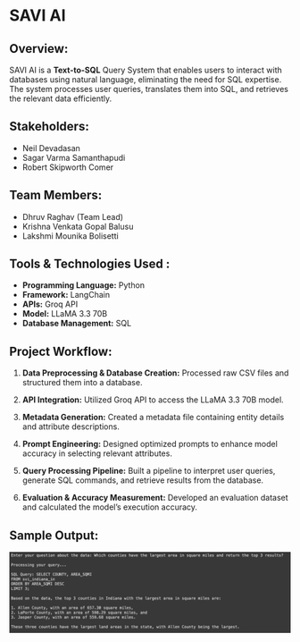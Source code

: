 
# SAVI AI

## Overview:
SAVI AI is a **Text-to-SQL** Query System that enables users to interact with databases using natural language, eliminating the need for SQL expertise. The system processes user queries, translates them into SQL, and retrieves the relevant data efficiently.

## Stakeholders:
- Neil Devadasan
- Sagar Varma Samanthapudi
- Robert Skipworth Comer
## Team Members:
-  Dhruv Raghav (Team Lead)
- Krishna Venkata Gopal Balusu
- Lakshmi Mounika Bolisetti

## Tools & Technologies Used :
- **Programming Language:** Python
- **Framework:** LangChain
- **APIs:** Groq API
- **Model:** LLaMA 3.3 70B
- **Database Management:** SQL

## Project Workflow: 

1. **Data Preprocessing & Database Creation:** Processed raw CSV files and structured them into a database.

2. **API Integration:** Utilized Groq API to access the LLaMA 3.3 70B model.

3. **Metadata Generation:** Created a metadata file containing entity details and attribute descriptions.

4. **Prompt Engineering:** Designed optimized prompts to enhance model accuracy in selecting relevant attributes.

5. **Query Processing Pipeline:** Built a pipeline to interpret user queries, generate SQL commands, and retrieve results from the database.

6. **Evaluation & Accuracy Measurement:** Developed an evaluation dataset and calculated the model’s execution accuracy.

## Sample Output:

<img width="1027" alt="Screenshot 2025-04-03 at 12 32 08 AM" src="https://github.com/DhruvRaghav/SAVI-AI-main/blob/main/9a788320-3d95-442e-8f56-04ef17313ee9.png">
